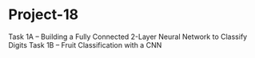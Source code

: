 # Project-18

Task 1A – Building a Fully Connected 2-Layer Neural Network to Classify Digits
Task 1B – Fruit Classification with a CNN

